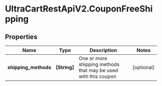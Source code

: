 # UltraCartRestApiV2.CouponFreeShipping

## Properties
Name | Type | Description | Notes
------------ | ------------- | ------------- | -------------
**shipping_methods** | **[String]** | One or more shipping methods that may be used with this coupon | [optional] 


